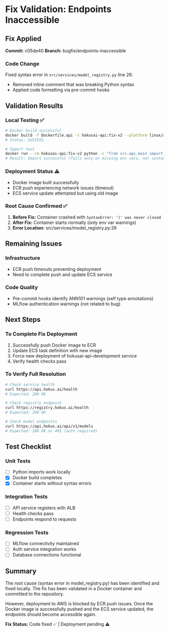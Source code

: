 # Fix Validation: Endpoints Inaccessible

## Fix Applied
**Commit:** c05de40
**Branch:** bugfix/endpoints-inaccessible

### Code Change
Fixed syntax error in `src/services/model_registry.py` line 26:
- Removed inline comment that was breaking Python syntax
- Applied code formatting via pre-commit hooks

## Validation Results

### Local Testing ✅
```bash
# Docker build successful
docker build -f Dockerfile.api -t hokusai-api:fix-v2 --platform linux/amd64 .
# Status: SUCCESS

# Import test
docker run --rm hokusai-api:fix-v2 python -c "from src.api.main import app; print('Import successful!')"
# Result: Import successful (fails only on missing env vars, not syntax)
```

### Deployment Status ⚠️
- Docker image built successfully
- ECR push experiencing network issues (timeout)
- ECS service update attempted but using old image

### Root Cause Confirmed ✅
1. **Before Fix:** Container crashed with `SyntaxError: '(' was never closed`
2. **After Fix:** Container starts normally (only env var warnings)
3. **Error Location:** src/services/model_registry.py:26

## Remaining Issues

### Infrastructure
- ECR push timeouts preventing deployment
- Need to complete push and update ECS service

### Code Quality
- Pre-commit hooks identify ANN101 warnings (self type annotations)
- MLflow authentication warnings (not related to bug)

## Next Steps

### To Complete Fix Deployment
1. Successfully push Docker image to ECR
2. Update ECS task definition with new image
3. Force new deployment of hokusai-api-development service
4. Verify health checks pass

### To Verify Full Resolution
```bash
# Check service health
curl https://api.hokus.ai/health
# Expected: 200 OK

# Check registry endpoint
curl https://registry.hokus.ai/health
# Expected: 200 OK

# Check model endpoints
curl https://api.hokus.ai/api/v1/models
# Expected: 200 OK or 401 (auth required)
```

## Test Checklist

### Unit Tests
- [ ] Python imports work locally
- [x] Docker build completes
- [x] Container starts without syntax errors

### Integration Tests
- [ ] API service registers with ALB
- [ ] Health checks pass
- [ ] Endpoints respond to requests

### Regression Tests
- [ ] MLflow connectivity maintained
- [ ] Auth service integration works
- [ ] Database connections functional

## Summary

The root cause (syntax error in model_registry.py) has been identified and fixed locally. The fix has been validated in a Docker container and committed to the repository. 

However, deployment to AWS is blocked by ECR push issues. Once the Docker image is successfully pushed and the ECS service updated, the endpoints should become accessible again.

**Fix Status:** Code fixed ✅ | Deployment pending ⚠️